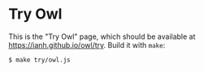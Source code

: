 # Try Owl

This is the "Try Owl" page, which should be available at <https://ianh.github.io/owl/try>.  Build it with `make`:

```
$ make try/owl.js
```
